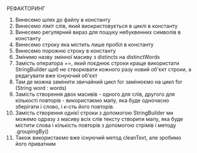 РЕФАКТОРИНГ

1. Винесемо шлях до файлу в константу
2. Винесемо ліміт слів, який виокристовується в циклі в константу
3. Винесемо регулярний вираз для пошуку небуквенних символів в константу
4. Винесемо строку яка містить лише пробіл в константу
5. Винесемо порожню строку в константу
6. Змінимо назву змінної масиву з distincts на distinctWords
7. Замість оператора +=, який поєднює строки краще використати StringBuilder щоб не створювати кожного разу новий об'єкт
строки, а редагувати вже існуючий об'єкт
8. Там де можна замінити звичайний цикл for замінюємо на цикл for (String word : words)
9. Замість створення двох масивів - одного для слів, другого для кількості повторів - використаємо мапу, яка буде одночасно
зберігати і слово, і к-сть його повторів.
10. Замість створення однієї строки з допомогою StringBuilder ми можемо одразу з масиву всіх слів тексту створити мапу, 
яка буде містити слова і кількість повторів з допомогою стрімів і методу .groupingBy()
11. Також використаємо вже існуючий метод cleanText, але зробимо його приватним